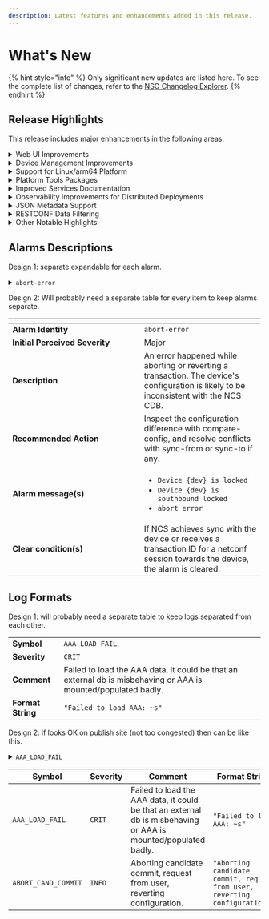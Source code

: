 ```yaml
---
description: Latest features and enhancements added in this release.
---
```


# What's New

{% hint style="info" %}
Only significant new updates are listed here. To see the complete list of changes, refer to the [NSO Changelog Explorer](https://developer.cisco.com/docs/nso/changelog-explorer/).
{% endhint %}

## Release Highlights <a href="#d5e42" id="d5e42"></a>

This release includes major enhancements in the following areas:

<details>

<summary>Web UI Improvements</summary>

The web-based management interface has been improved to streamline user experience with a modernized look and feel and usability improvements in certain areas, such as device management.&#x20;

Documentation Updates:

* Expanded and improved the [Web UI](operation-and-usage/webui/) documentation to add more information.&#x20;

</details>

<details>

<summary>Device Management Improvements</summary>

Devices now support `auto-configure` and `rename` actions to assist with the initial onboarding as well as the renaming of devices. Additionally, the listing of services, that have modified a device, has been improved and now includes Nano service zombies using a new `/devices/device/services/service` list.

Documentation Updates:

* Added new sections, "Auto-configuring Devices in NSO" and "Renaming Devices in NSO".&#x20;

</details>

<details>

<summary>Support for Linux/arm64 Platform</summary>

Binaries for the Linux OS on the arm64 architecture are now available for download from the Cisco [Software Download](https://software.cisco.com/download/home) site.

Documentation Updates:

* Updated system requirements in the Installation ([Local Install](administration/deployment/local-install.md), [System Install](administration/deployment/system-install.md)) and [Containerized NSO](administration/deployment/containerized-nso.md) sections.&#x20;

</details>

<details>

<summary>Platform Tools Packages</summary>

A number of additional packages are now bundled with the NSO installer binary. These are optional packages that can be added to the NSO instance and were previously distributed separately.

Documentation Updates:

* Expanded the [Installation](administration/deployment/#d5e46-1) section with information on additional bundled packages.

</details>

<details>

<summary>Improved Services Documentation</summary>

The service development documentation has been improved and expanded, allowing for a more gradual introduction to service concepts.

Documentation Updates:

* Replaced the old Services section with a new [Implementing Services](development/development/developing-services/implementing-services.md) section, which builds on top of [Developing a Simple Service](development/development/developing-services/creating-a-service.md) with additional fundamental service functionality.
* Replaced the old Services section with a new [Services Deep Dive](development/development/developing-services/services-deep-dive.md) section, which serves as a service development reference, including best practices, known limitations, and an in-depth explanation of specific FASTMAP features.
* Substantially revised and improved the [Templates](development/development/templates.md) section.

</details>

<details>

<summary>Observability Improvements for Distributed Deployments</summary>

NETCONF and RESTCONF APIs now support the propagation of standards-based Trace Context to aid distributed tracing.

Documentation Updates:

* For NETCONF, added documentation on [the section called “Trace Context”](https://developer.cisco.com/docs/nso-guides-6.3/the-nso-netconf-server/#ug.netconf\_agent.trace\_context) in Northbound APIs.
* For RESTCONF, added documentation on [the section called “Trace Context”](https://developer.cisco.com/docs/nso-guides-6.3/the-restconf-api/#ncs.northbound.restconf.trace\_context) in Northbound APIs.

</details>

<details>

<summary>JSON Metadata Support</summary>

NSO now supports RFC-7952-encoded metadata, as well as setting metadata when using JSON data encoding.

Documentation Updates:

* Expanded [_The RESTCONF API_ ](https://developer.cisco.com/docs/nso-guides-6.3/the-restconf-api)in Northbound APIs with details on metadata handling.

</details>

<details>

<summary>RESTCONF Data Filtering</summary>

Added the "exclude" query parameter support to the GET RESTCONF method that excludes a subtree from the returned output.

Documentation Updates:

* Expanded [the section called “Query Parameters”](https://developer.cisco.com/docs/nso-guides-6.3/the-restconf-api/#ncs.northbound.restconf.query\_params) in Northbound APIs with details and an example of "exclude" usage.

</details>

<details>

<summary>Other Notable Highlights</summary>

* Improved YANG 1.1 support: Allow type `empty` in list keys and unions, as well as improve the handling of unions of enumerations.
* Implement alarms for certificate expiry: The functionality now covers all certificates in use by NSO.
* Automatic migration of templates: Migrating a device to a new NED ID will trigger a copy of the device and compliance templates for the old NED ID to the new NED ID (unless the template already contains configuration for the new NED ID).
* Faster upgrades: The performance of the CDB upgrade process has been significantly improved by utilizing more parallelization.
* `ncs.conf` management: `ncs.conf` file can now use environment variable references and parts of the file can be placed in separate configuration files in the `ncs.conf.d` sub-directory, next to the `ncs.conf` file.

For a full list of changes, refer to the [online changelog](https://developer.cisco.com/docs/nso/changelog-explorer/?from=6.2\&to=6.3).

</details>



## Alarms Descriptions

Design 1: separate expandable for each alarm.

<details>

<summary><code>abort-error</code></summary>

* **Initial Perceived Severity**\
  Major
* **Description**\
  An error happened while aborting or reverting a transaction. The device's configuration is likely to be inconsistent with the NCS CDB.
* **Recommended Action**\
  Inspect the configuration difference with compare-config, and resolve conflicts with sync-from or sync-to if any.
* **Alarm message(s):**&#x20;
  * `Device {dev} is locked`
  * `Device {dev} is southbound locked`
  * `abort error`
* **Clear condition(s)**\
  If NCS achieves sync with the device or receives a transaction ID for a netconf session towards the device, the alarm is cleared.

</details>

Design 2: Will probably need a separate table for every item to keep alarms separate.&#x20;

<table data-header-hidden data-full-width="true"><thead><tr><th width="247"></th><th></th></tr></thead><tbody><tr><td><strong>Alarm Identity</strong></td><td><code>abort-error</code></td></tr><tr><td><strong>Initial Perceived Severity</strong></td><td>Major</td></tr><tr><td><strong>Description</strong></td><td>An error happened while aborting or reverting a transaction. The device's configuration is likely to be inconsistent with the NCS CDB.</td></tr><tr><td><strong>Recommended Action</strong></td><td>Inspect the configuration difference with compare-config, and resolve conflicts with sync-from or sync-to if any.</td></tr><tr><td><p></p><p><strong>Alarm message(s)</strong></p></td><td><p></p><ul><li><code>Device {dev} is locked</code></li><li><code>Device {dev} is southbound locked</code></li><li><code>abort error</code></li></ul></td></tr><tr><td><strong>Clear condition(s)</strong></td><td>If NCS achieves sync with the device or receives a transaction ID for a netconf session towards the device, the alarm is cleared.</td></tr></tbody></table>

## Log Formats

Design 1: will probably need a separate table to keep logs separated from each other.&#x20;

|                   |                                                                                                                 |
| ----------------- | --------------------------------------------------------------------------------------------------------------- |
| **Symbol**        | `AAA_LOAD_FAIL`                                                                                                 |
| **Severity**      | `CRIT`                                                                                                          |
| **Comment**       | Failed to load the AAA data, it could be that an external db is misbehaving or AAA is mounted/populated badly.  |
| **Format String** | `"Failed to load AAA: ~s"`                                                                                      |

Design 2: if looks OK on publish site (not too congested) then can be like this.

<details>

<summary><code>AAA_LOAD_FAIL</code></summary>

* **Severity**\
  `CRIT`
* **Comment**\
  Failed to load the AAA data, it could be that an external db is misbehaving or AAA is mounted/populated badly.&#x20;
* **Format String**\
  `"Failed to load AAA: ~s"`

</details>

<table data-full-width="true"><thead><tr><th width="223">Symbol</th><th width="110">Severity</th><th width="210">Comment</th><th>Format String</th></tr></thead><tbody><tr><td><code>AAA_LOAD_FAIL</code></td><td><code>CRIT</code></td><td>Failed to load the AAA data, it could be that an external db is misbehaving or AAA is mounted/populated badly. </td><td><code>"Failed to load AAA: ~s"</code></td></tr><tr><td><code>ABORT_CAND_COMMIT</code></td><td><code>INFO</code></td><td>Aborting candidate commit, request from user, reverting configuration.</td><td><code>"Aborting candidate commit, request from user, reverting configuration."</code></td></tr></tbody></table>
